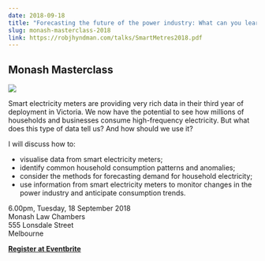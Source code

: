 ```yaml
---
date: 2018-09-18
title: "Forecasting the future of the power industry: What can you learn from smart meter data?"
slug: monash-masterclass-2018
link: https://robjhyndman.com/talks/SmartMetres2018.pdf
---
```


## Monash Masterclass

![](https://img.evbuc.com/https%3A%2F%2Fcdn.evbuc.com%2Fimages%2F45424329%2F208794207656%2F1%2Foriginal.jpg?w=800&auto=compress&rect=0%2C52%2C2346%2C1173&s=cab3adc4fdc12d60f5b3cf647c08e84c)

Smart electricity meters are providing very rich data in their third year of deployment in Victoria. We now have the potential to see how millions of households and businesses consume high-frequency electricity. But what does this type of data tell us? And how should we use it?

I will discuss how to:

  - visualise data from smart electricity meters;
  - identify common household consumption patterns and anomalies;
  - consider the methods for forecasting demand for household electricity;
  - use information from smart electricity meters to monitor changes in the power industry and anticipate consumption trends.

6.00pm, Tuesday, 18 September 2018<br>
Monash Law Chambers<br>
555 Lonsdale Street<br>
Melbourne<br>

[**Register at Eventbrite**](https://www.eventbrite.com.au/e/monash-masterclass-forecasting-the-future-of-the-power-industrywhat-can-you-learn-from-smart-meter-registration-46394364794)

